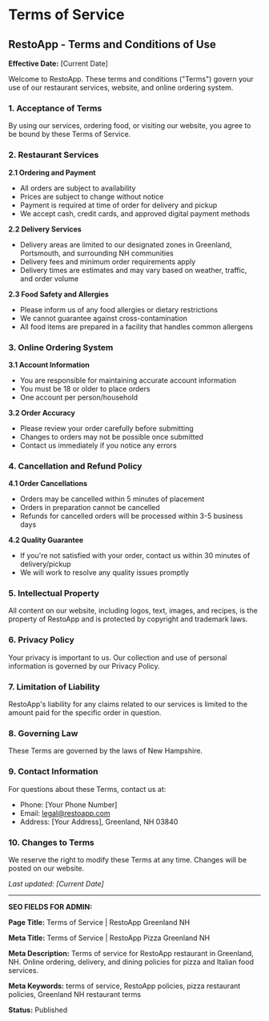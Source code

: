 # Terms of Service

## RestoApp - Terms and Conditions of Use

**Effective Date:** [Current Date]

Welcome to RestoApp. These terms and conditions ("Terms") govern your use of our restaurant services, website, and online ordering system.

### 1. Acceptance of Terms

By using our services, ordering food, or visiting our website, you agree to be bound by these Terms of Service.

### 2. Restaurant Services

**2.1 Ordering and Payment**
- All orders are subject to availability
- Prices are subject to change without notice
- Payment is required at time of order for delivery and pickup
- We accept cash, credit cards, and approved digital payment methods

**2.2 Delivery Services**
- Delivery areas are limited to our designated zones in Greenland, Portsmouth, and surrounding NH communities
- Delivery fees and minimum order requirements apply
- Delivery times are estimates and may vary based on weather, traffic, and order volume

**2.3 Food Safety and Allergies**
- Please inform us of any food allergies or dietary restrictions
- We cannot guarantee against cross-contamination
- All food items are prepared in a facility that handles common allergens

### 3. Online Ordering System

**3.1 Account Information**
- You are responsible for maintaining accurate account information
- You must be 18 or older to place orders
- One account per person/household

**3.2 Order Accuracy**
- Please review your order carefully before submitting
- Changes to orders may not be possible once submitted
- Contact us immediately if you notice any errors

### 4. Cancellation and Refund Policy

**4.1 Order Cancellations**
- Orders may be cancelled within 5 minutes of placement
- Orders in preparation cannot be cancelled
- Refunds for cancelled orders will be processed within 3-5 business days

**4.2 Quality Guarantee**
- If you're not satisfied with your order, contact us within 30 minutes of delivery/pickup
- We will work to resolve any quality issues promptly

### 5. Intellectual Property

All content on our website, including logos, text, images, and recipes, is the property of RestoApp and is protected by copyright and trademark laws.

### 6. Privacy Policy

Your privacy is important to us. Our collection and use of personal information is governed by our Privacy Policy.

### 7. Limitation of Liability

RestoApp's liability for any claims related to our services is limited to the amount paid for the specific order in question.

### 8. Governing Law

These Terms are governed by the laws of New Hampshire.

### 9. Contact Information

For questions about these Terms, contact us at:
- Phone: [Your Phone Number]
- Email: legal@restoapp.com
- Address: [Your Address], Greenland, NH 03840

### 10. Changes to Terms

We reserve the right to modify these Terms at any time. Changes will be posted on our website.

*Last updated: [Current Date]*

---

**SEO FIELDS FOR ADMIN:**

**Page Title:** Terms of Service | RestoApp Greenland NH

**Meta Title:** Terms of Service | RestoApp Pizza Greenland NH

**Meta Description:** Terms of service for RestoApp restaurant in Greenland, NH. Online ordering, delivery, and dining policies for pizza and Italian food services.

**Meta Keywords:** terms of service, RestoApp policies, pizza restaurant policies, Greenland NH restaurant terms

**Status:** Published
